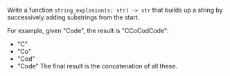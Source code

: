 Write a function `string_explosion(s: str) -> str` that builds up a string by successively adding substrings from the start.

For example, given "Code", the result is "CCoCodCode":
- "C"
- "Co"
- "Cod"
- "Code"
The final result is the concatenation of all these.
